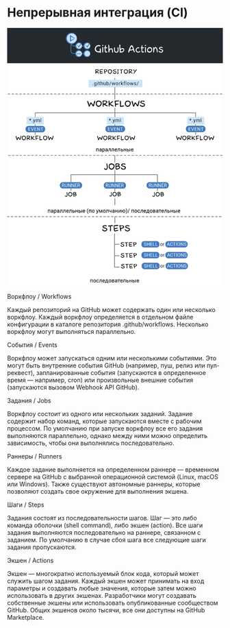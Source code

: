 # Непрерывная интеграция (CI)

<img src="./github-actions-processing.png">

Воркфлоу / Workflows

Каждый репозиторий на GitHub может содержать один или несколько воркфлоу. Каждый воркфлоу определяется в отдельном файле конфигурации в каталоге репозитория .github/workflows. Несколько воркфлоу могут выполняться параллельно.

События / Events

Воркфлоу может запускаться одним или несколькими событиями. Это могут быть внутренние события GitHub (например, пуш, релиз или пул-реквест), запланированные события (запускаются в определенное время — например, cron) или произвольные внешние события (запускаются вызовом Webhook API GitHub).

Задания / Jobs

Воркфлоу состоит из одного или нескольких заданий. Задание содержит набор команд, которые запускаются вместе с рабочим процессом. По умолчанию при запуске воркфлоу все его задания выполняются параллельно, однако между ними можно определить зависимость, чтобы они выполнялись последовательно.

Раннеры / Runners

Каждое задание выполняется на определенном раннере — временном сервере на GitHub с выбранной операционной системой (Linux, macOS или Windows). Также существуют автономные раннеры, которые позволяют создать свое окружение для выполнения экшена.

Шаги / Steps

Задания состоят из последовательности шагов. Шаг — это либо команда оболочки (shell command), либо экшен (action). Все шаги задания выполняются последовательно на раннере, связанном с заданием. По умолчанию в случае сбоя шага все следующие шаги задания пропускаются.

Экшен / Actions

Экшен — многократно используемый блок кода, который может служить шагом задания. Каждый экшен может принимать на вход параметры и создавать любые значения, которые затем можно использовать в других экшенах. Разработчики могут создавать собственные экшены или использовать опубликованные сообществом GitHub. Общих экшенов около тысячи, все они доступны на GitHub Marketplace.

